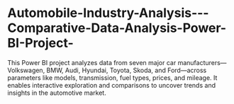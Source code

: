 # Automobile-Industry-Analysis---Comparative-Data-Analysis-Power-BI-Project-
This Power BI project analyzes data from seven major car manufacturers—Volkswagen, BMW, Audi, Hyundai, Toyota, Skoda, and Ford—across parameters like models, transmission, fuel types, prices, and mileage. It enables interactive exploration and comparisons to uncover trends and insights in the automotive market.
